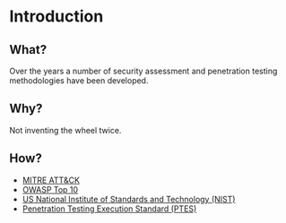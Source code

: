 # Introduction

## What?

Over the years a number of security assessment and penetration testing methodologies have been developed.

## Why?

Not inventing the wheel twice.

## How?

* [MITRE ATT&CK](mitre.md)
* [OWASP Top 10](owasp.md)
* [US National Institute of Standards and Technology (NIST)](nist.md)
* [Penetration Testing Execution Standard (PTES)](ptes.md) 